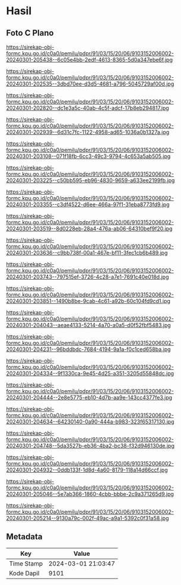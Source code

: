 # Hasil

## Foto C Plano

https://sirekap-obj-formc.kpu.go.id/c0a0/pemilu/pdpr/91/03/15/20/06/9103152006002-20240301-205438--6c05e4bb-2edf-4613-8365-5d0a347ebe6f.jpg

https://sirekap-obj-formc.kpu.go.id/c0a0/pemilu/pdpr/91/03/15/20/06/9103152006002-20240301-202535--3dbd70ee-d3d5-4681-a796-5045729af00d.jpg

https://sirekap-obj-formc.kpu.go.id/c0a0/pemilu/pdpr/91/03/15/20/06/9103152006002-20240301-202820--dc1e3a5c-40ab-4c5f-adcf-17b8eb294817.jpg

https://sirekap-obj-formc.kpu.go.id/c0a0/pemilu/pdpr/91/03/15/20/06/9103152006002-20240301-202939--6d31c7fc-1122-4958-ad65-1036a0b1327a.jpg

https://sirekap-obj-formc.kpu.go.id/c0a0/pemilu/pdpr/91/03/15/20/06/9103152006002-20240301-203108--071f18fb-6cc3-49c3-9794-4c653a5ab505.jpg

https://sirekap-obj-formc.kpu.go.id/c0a0/pemilu/pdpr/91/03/15/20/06/9103152006002-20240301-203225--c50bb595-eb96-4830-9659-a633ee2199fb.jpg

https://sirekap-obj-formc.kpu.go.id/c0a0/pemilu/pdpr/91/03/15/20/06/9103152006002-20240301-203355--c3df4522-d6ee-466a-97f1-31eba8773fd9.jpg

https://sirekap-obj-formc.kpu.go.id/c0a0/pemilu/pdpr/91/03/15/20/06/9103152006002-20240301-203519--8d0228eb-28a4-476a-ab06-64310bef9f20.jpg

https://sirekap-obj-formc.kpu.go.id/c0a0/pemilu/pdpr/91/03/15/20/06/9103152006002-20240301-203636--c9bb738f-00a1-467e-bf11-3fec1cb6b489.jpg

https://sirekap-obj-formc.kpu.go.id/c0a0/pemilu/pdpr/91/03/15/20/06/9103152006002-20240301-203743--797515ef-3726-4c28-a7e1-7691c40e018d.jpg

https://sirekap-obj-formc.kpu.go.id/c0a0/pemilu/pdpr/91/03/15/20/06/9103152006002-20240301-203851--1490b8be-9cab-4c61-a92b-60c104fd9cd1.jpg

https://sirekap-obj-formc.kpu.go.id/c0a0/pemilu/pdpr/91/03/15/20/06/9103152006002-20240301-204043--aeae4133-5214-4a70-a0a5-d0f52fbf5483.jpg

https://sirekap-obj-formc.kpu.go.id/c0a0/pemilu/pdpr/91/03/15/20/06/9103152006002-20240301-204231--96bddbdc-7684-4194-9a1a-f0c1ced658ba.jpg

https://sirekap-obj-formc.kpu.go.id/c0a0/pemilu/pdpr/91/03/15/20/06/9103152006002-20240301-204334--9f1330ca-9e45-4d25-a351-3205d55848dc.jpg

https://sirekap-obj-formc.kpu.go.id/c0a0/pemilu/pdpr/91/03/15/20/06/9103152006002-20240301-204444--2e8e5775-eb10-4d7b-aa9e-143cc4377fe3.jpg

https://sirekap-obj-formc.kpu.go.id/c0a0/pemilu/pdpr/91/03/15/20/06/9103152006002-20240301-204634--64230140-0a90-444a-b983-323f65317130.jpg

https://sirekap-obj-formc.kpu.go.id/c0a0/pemilu/pdpr/91/03/15/20/06/9103152006002-20240301-204748--5da3527b-eb36-4ba2-bc38-f32d946130de.jpg

https://sirekap-obj-formc.kpu.go.id/c0a0/pemilu/pdpr/91/03/15/20/06/9103152006002-20240301-204932--0ddb133f-1d8d-4a60-8179-118a14d66ccf.jpg

https://sirekap-obj-formc.kpu.go.id/c0a0/pemilu/pdpr/91/03/15/20/06/9103152006002-20240301-205046--5e7ab366-1860-4cbb-bbbe-2c9a371265d9.jpg

https://sirekap-obj-formc.kpu.go.id/c0a0/pemilu/pdpr/91/03/15/20/06/9103152006002-20240301-205214--9130a79c-002f-49ac-a9a1-5392c0f31a58.jpg


## Metadata

| Key        | Value               |
| ---------- | ------------------- |
| Time Stamp | 2024-03-01 21:03:47 |
| Kode Dapil | 9101                |



